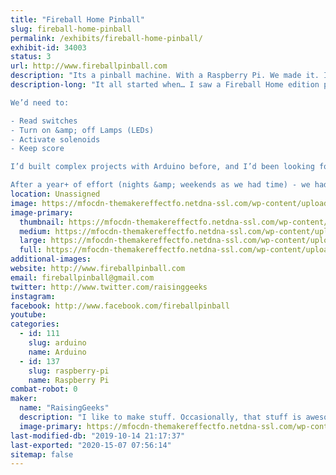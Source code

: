 ```yaml
---
title: "Fireball Home Pinball"
slug: fireball-home-pinball
permalink: /exhibits/fireball-home-pinball/
exhibit-id: 34003
status: 3
url: http://www.fireballpinball.com
description: "Its a pinball machine. With a Raspberry Pi. We made it. It's awesome."
description-long: "It all started when… I saw a Fireball Home edition playfield on eBay locally – I purchased it ($135!) with the intent of lighting the lamps with an Arduino, framing it, and hanging it on the wall of my office. My boys saw it and asked “can you make it play?” – Now this was either an innocent question – or a challenge by my sons. Not one to let a challenge go unanswered, I started thinking about the problem – how hard could it be?

We’d need to:

- Read switches
- Turn on &amp; off Lamps (LEDs)
- Activate solenoids
- Keep score

I’d built complex projects with Arduino before, and I’d been looking for a Raspberry Pi GPIO project. I’d purchased some when they first launched, but STILL hadn’t done GPIO work. We’d just finished teaching our first Intro to Raspberry Pi classes at FamiLAB, so I was really excited to try it.

After a year+ of effort (nights &amp; weekends as we had time) - we had a playable pinball machine. Its still a little buggy, but we love it, and we hope you will too :)"
location: Unassigned
image: https://mfocdn-themakereffectfo.netdna-ssl.com/wp-content/uploads/2015/04/fireball1.jpg
image-primary:
  thumbnail: https://mfocdn-themakereffectfo.netdna-ssl.com/wp-content/uploads/2015/04/fireball1-150x150.jpg
  medium: https://mfocdn-themakereffectfo.netdna-ssl.com/wp-content/uploads/2015/04/fireball1-300x225.jpg
  large: https://mfocdn-themakereffectfo.netdna-ssl.com/wp-content/uploads/2015/04/fireball1.jpg
  full: https://mfocdn-themakereffectfo.netdna-ssl.com/wp-content/uploads/2015/04/fireball1.jpg
additional-images:
website: http://www.fireballpinball.com
email: fireballpinball@gmail.com
twitter: http://www.twitter.com/raisinggeeks
instagram: 
facebook: http://www.facebook.com/fireballpinball
youtube: 
categories:
  - id: 111
    slug: arduino
    name: Arduino
  - id: 137
    slug: raspberry-pi
    name: Raspberry Pi
combat-robot: 0
maker:
  name: "RaisingGeeks"
  description: "I like to make stuff. Occasionally, that stuff is awesome :')"
  image-primary: https://mfocdn-themakereffectfo.netdna-ssl.com/wp-content/uploads/2015/06/ic_familab_shirt_450x550-245x300.png
last-modified-db: "2019-10-14 21:17:37"
last-exported: "2020-15-07 07:56:14"
sitemap: false
---
```

